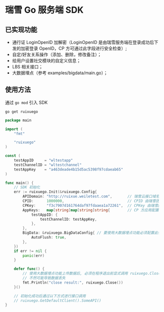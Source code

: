 # 瑞雪 Go 服务端 SDK

## 已实现功能
- 通行证 LoginOpenID 加解密（LoginOpenID 是由瑞雪服务端在登录成功后下发的加密登录 OpenID，CP 方可通过此字段进行安全检查）;
- 自定/好友关系操作（添加、删除，修改备注）；
- 给用户设置社交模块的自定义信息；
- LBS 相关接口；
- 大数据埋点（参考 examples/bigdata/main.go）；


## 使用方法

通过 `go mod` 引入 SDK

```shell
go get ruixuego
```

```go
package main

import (
	"fmt"

	"ruixuego"
)

const (
	testAppID     = "wltestapp"
	testChannelID = "wltestchannel"
	testAppKey    = "a463deade4b15d5ac5398f97cdaeab65"
)

func main() {
	// SDK 初始化
	err := ruixuego.Init(&ruixuego.Config{
		APIDomain: "http://ruixue.weiletest.com",       // 瑞雪云接口域名 URL, 以 http[s]:// 开头
		CPID:      1000000,                             // CPID 由瑞雪团队提供
		CPKey:     "f3c7907d161764daf97fdaaea1a72261",  // CPKey 由瑞雪团队提供
		AppKeys:   map[string]map[string]string{        // CP 方应用配置
			testAppID: {
				testChannelID: testAppKey,
			},
		},
		BigData: &ruixuego.BigDataConfig{ // 要使用大数据埋点功能必须配置此参数
			AutoFlush: true,
		},
	})
	if err != nil {
		panic(err)
	}

	defer func() {
		// 使用大数据埋点功能上传数据后, 必须在程序退出前显式调用 ruixuego.Close()
		// 不然可能导致数据丢失
		fmt.Println("close result:", ruixuego.Close())
	}()

	// 初始化成功后通过以下方式进行接口调用
	// ruixuego.GetDefaultClient().SomeAPI()
}
```